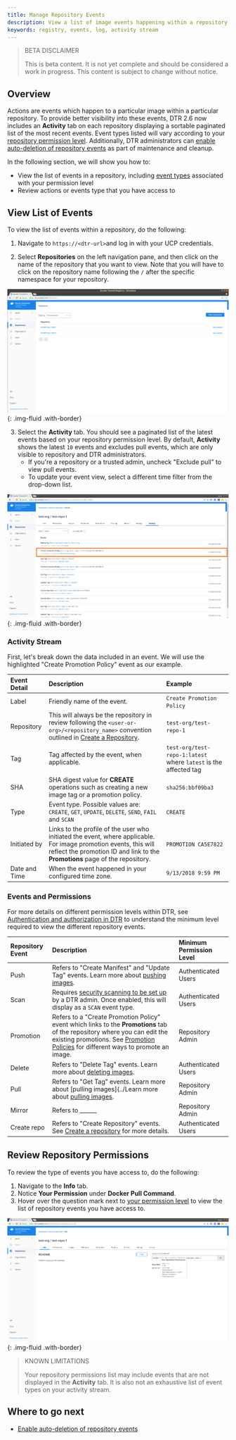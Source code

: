 ```yaml
---
title: Manage Repository Events
description: View a list of image events happening within a repository.
keywords: registry, events, log, activity stream
---
```


> BETA DISCLAIMER
>
> This is beta content. It is not yet complete and should be considered a work in progress. This content is subject to change without notice.

## Overview 

Actions are events which happen to a particular image within a particular repository. To provide better visibility into these events, DTR 2.6 now includes an **Activity** tab on each repository displaying a sortable paginated list of the most recent events. Event types listed will vary according to your [repository permission level](../admin/manage-users/permission-levels/). Additionally, DTR administrators can [enable auto-deletion of repository events](../admin/configure/auto-delete-repo-events/) as part of maintenance and cleanup.
  
In the following section, we will show you how to:

* View the list of events in a repository, including <a href="#event-types">event types</a> associated with your permission level
* Review actions or events type that you have access to

## View List of Events

To view the list of events within a repository, do the following:
1. Navigate to `https://<dtr-url>`and log in with your UCP credentials. 

2. Select **Repositories** on the left navigation pane, and then click on the name of the repository that you want to view. Note that you will have to click on the repository name following the `/` after the specific namespace for your repository.

![](../images/tag-pruning-0.png){: .img-fluid .with-border}
	
3. Select the **Activity** tab. You should see a paginated list of the latest events based on your repository permission level. By default, **Activity** shows the latest `10` events and excludes pull events, which are only visible to repository and DTR administrators. 
   * If you're a repository or a trusted admin, uncheck "Exclude pull" to view pull events. 
   * To update your event view, select a different time filter from the drop-down list.  

![](../images/manage-repo-events-0.png){: .img-fluid .with-border}

### Activity Stream
 
First, let's break down the data included in an event. We will use the highlighted "Create Promotion Policy" event as our example.

| Event Detail          | Description                                        | Example |
|:----------------|:-------------------------------------------------|:--------|
| Label        |  Friendly name of the event. | `Create Promotion Policy`
| Repository  | This will always be the repository in review following the `<user-or-org>/<repository_name>` convention outlined in [Create a Repository](../user/manage-images/#create-a-repository). | `test-org/test-repo-1` |
| Tag        | Tag affected by the event, when applicable. | `test-org/test-repo-1:latest` where `latest` is the affected tag| 
| SHA | SHA digest value for **CREATE** operations such as creating a new image tag or a promotion policy. | `sha256:bbf09ba3` |
| Type | Event type. Possible values are: `CREATE`, `GET`, `UPDATE`, `DELETE`, `SEND`, `FAIL` and `SCAN` | `CREATE` |
| Initiated by | Links to the profile of the user who initiated the event, where applicable. For image promotion events, this will reflect the promotion ID and link to the **Promotions** page of the repository. | `PROMOTION CA5E7822` |
| Date and Time | When the event happened in your configured time zone. | `9/13/2018 9:59 PM` |  

### Events and Permissions
For more details on different permission levels within DTR, see [Authentication and authorization in DTR](../admin/manage-users/) to understand the minimum level required to view the different repository events.  

| Repository Event          | Description                                        | Minimum Permission Level        |
|:----------------|:---------------------------------------------------| :----------------|
| Push        |  Refers to "Create Manifest" and "Update Tag" events. Learn more about [pushing images](../user/manage-images/pull-and-push-images/#push-the-image). | Authenticated Users |
| Scan        | Requires [security scanning to be set up](../admin/configure/set-up-vulnerability-scans/) by a DTR admin. Once enabled, this will display as a `SCAN` event type.  | Authenticated Users |
| Promotion        |  Refers to a "Create Promotion Policy" event which links to the **Promotions** tab of the repository where you can edit the existing promotions. See [Promotion Policies](../user/promotion-policies/) for different ways to promote an image. | Repository Admin |
| Delete        |  Refers to "Delete Tag" events. Learn more about [deleting images](../user/manage-images/pull-and-push-images/#delete-images). | Authenticated Users |
| Pull        | Refers to "Get Tag" events. Learn more about [pulling images](../Learn more about [pulling images](../user/manage-images/pull-and-push-images/#pull-the-image). | Repository Admin |
| Mirror        |Refers to ______  | Repository Admin |
| Create repo        | Refers to "Create Repository" events. See [Create a repository](../user/manage-images/) for more details. | Authenticated Users |

## Review Repository Permissions

To review the type of events you have access to, do the following:
1. Navigate to the **Info** tab. 
2. Notice **Your Permission** under **Docker Pull Command**. 
3. Hover over the question mark next to [your permission level](../admin/manage-users/permission-levels/) to view the list of repository events you have access to.
	   
![](../images/manage-repo-events-2.png){: .img-fluid .with-border}

> KNOWN LIMITATIONS
>
> Your repository permissions list may include events that are not displayed in the **Activity** tab. It is also not an exhaustive list of event types on your activity stream.

## Where to go next

- [Enable auto-deletion of repository events](../admin/auto-delete-repo-events.md)
